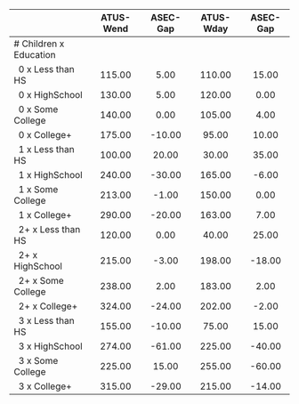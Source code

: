 
|                      |    ATUS-Wend |     ASEC-Gap |    ATUS-Wday |     ASEC-Gap |
| -------------------- | :----------: | :----------: | :----------: | :----------: |
| # Children x Education |              |              |              |              |
| &nbsp;&nbsp;0 x Less than HS |       115.00 |         5.00 |       110.00 |        15.00 |
| &nbsp;&nbsp;0 x HighSchool |       130.00 |         5.00 |       120.00 |         0.00 |
| &nbsp;&nbsp;0 x Some College |       140.00 |         0.00 |       105.00 |         4.00 |
| &nbsp;&nbsp;0 x College+ |       175.00 |       -10.00 |        95.00 |        10.00 |
| &nbsp;&nbsp;1 x Less than HS |       100.00 |        20.00 |        30.00 |        35.00 |
| &nbsp;&nbsp;1 x HighSchool |       240.00 |       -30.00 |       165.00 |        -6.00 |
| &nbsp;&nbsp;1 x Some College |       213.00 |        -1.00 |       150.00 |         0.00 |
| &nbsp;&nbsp;1 x College+ |       290.00 |       -20.00 |       163.00 |         7.00 |
| &nbsp;&nbsp;2+ x Less than HS |       120.00 |         0.00 |        40.00 |        25.00 |
| &nbsp;&nbsp;2+ x HighSchool |       215.00 |        -3.00 |       198.00 |       -18.00 |
| &nbsp;&nbsp;2+ x Some College |       238.00 |         2.00 |       183.00 |         2.00 |
| &nbsp;&nbsp;2+ x College+ |       324.00 |       -24.00 |       202.00 |        -2.00 |
| &nbsp;&nbsp;3 x Less than HS |       155.00 |       -10.00 |        75.00 |        15.00 |
| &nbsp;&nbsp;3 x HighSchool |       274.00 |       -61.00 |       225.00 |       -40.00 |
| &nbsp;&nbsp;3 x Some College |       225.00 |        15.00 |       255.00 |       -60.00 |
| &nbsp;&nbsp;3 x College+ |       315.00 |       -29.00 |       215.00 |       -14.00 |

